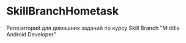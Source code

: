 # SkillBranchHometask
Репозиторий для домашних заданий по курсу Skill Branch "Middle Android Developer"
